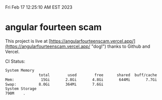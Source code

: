 Fri Feb 17 12:25:10 AM EST 2023

# angular fourteen scam


This project is live at [https://angularfourteenscam.vercel.app/](https://angularfourteenscam.vercel.app/ "dog!") thanks to Github and Vercel.

CI Status: 

```bash
System Memory
               total        used        free      shared  buff/cache   available
Mem:            15Gi       2.8Gi       4.8Gi       644Mi       7.7Gi        11Gi
Swap:          8.0Gi       364Mi       7.6Gi
System Storage
790M	.
